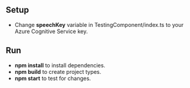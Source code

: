 ## Setup

- Change **speechKey** variable in TestingComponent/index.ts to your Azure Cognitive Service key.

## Run

- **npm install** to install dependencies.
- **npm build** to create project types.
- **npm start** to test for changes.
